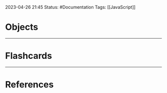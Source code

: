 2023-04-26 21:45
Status: #Documentation 
Tags: [[JavaScript]]

# Objects





___
# Flashcards



---
# References
